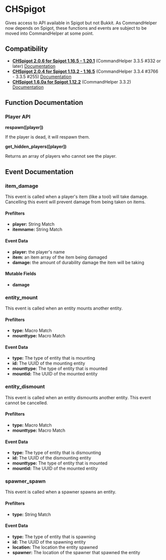 # CHSpigot

Gives access to API available in Spigot but not Bukkit. As CommandHelper now depends on Spigot,
these functions and events are subject to be moved into CommandHelper at some point.

## Compatibility

* [**CHSpigot 2.0.6 for Spigot 1.16.5 - 1.20.1**](https://letsbuild.net/jenkins/job/CHSpigot/33/artifact/target/chspigot-2.0.6.jar) (CommandHelper 3.3.5 #332 or later) [Documentation](https://github.com/PseudoKnight/CHSpigot/blob/master/README.md)
* [**CHSpigot 2.0.4 for Spigot 1.13.2 - 1.16.5**](https://letsbuild.net/jenkins/job/CHSpigot/29/artifact/target/chspigot-2.0.4.jar) (CommandHelper 3.3.4 #3766 - 3.3.5 #255) [Documentation](https://github.com/PseudoKnight/CHSpigot/blob/v2.0.4/README.md)
* [**CHSpigot 1.6.0a for Spigot 1.12.2**](https://github.com/PseudoKnight/CHSpigot/releases/download/v1.6.0a/chspigot-1.6.0.jar) (CommandHelper 3.3.2) [Documentation](https://github.com/PseudoKnight/CHSpigot/blob/v1.6.0a/README.md)

## Function Documentation

### Player API

**respawn([player])**

If the player is dead, it will respawn them.

**get_hidden_players([player])**

Returns an array of players who cannot see the player.

## Event Documentation

### item_damage

This event is called when a player's item (like a tool) will take damage. Cancelling this event will prevent damage from being taken on items.

#### Prefilters

* **player:** String Match
* **itemname:** String Match

#### Event Data

* **player:** the player's name
* **item:** an item array of the item being damaged
* **damage:** the amount of durability damage the item will be taking

#### Mutable Fields

* **damage**

### entity_mount

This event is called when an entity mounts another entity.

#### Prefilters

* **type:** Macro Match
* **mounttype:** Macro Match

#### Event Data

* **type:** The type of entity that is mounting
* **id:** The UUID of the mounting entity
* **mounttype:** The type of entity that is mounted
* **mountid:** The UUID of the mounted entity

### entity_dismount

This event is called when an entity dismounts another entity. This event cannot be cancelled.

#### Prefilters

* **type:** Macro Match
* **mounttype:** Macro Match

#### Event Data

* **type:** The type of entity that is dismounting
* **id:** The UUID of the dismounting entity
* **mounttype:** The type of entity that is mounted
* **mountid:** The UUID of the mounted entity

### spawner_spawn

This event is called when a spawner spawns an entity.

#### Prefilters

* **type:** String Match

#### Event Data

* **type:** The type of entity that is spawning
* **id:** The UUID of the spawning entity
* **location:** The location the entity spawned
* **spawner:** The location of the spawner that spawned the entity
